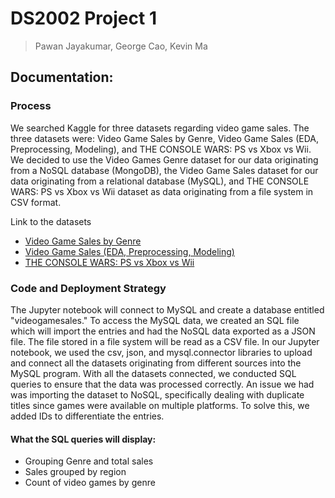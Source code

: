 # DS2002 Project 1
> Pawan Jayakumar, George Cao, Kevin Ma

## Documentation:
### Process
We searched Kaggle for three datasets regarding video game sales. The three datasets were: Video Game Sales by Genre, Video Game Sales (EDA, Preprocessing, Modeling), and THE CONSOLE WARS: PS vs Xbox vs Wii. We decided to use the Video Games Genre dataset for our data originating from a NoSQL database (MongoDB), the Video Game Sales dataset for our data originating from a relational database (MySQL), and THE CONSOLE WARS: PS vs Xbox vs Wii dataset as data originating from a file system in CSV format.

Link to the datasets
* [Video Game Sales by Genre](https://www.kaggle.com/datasets/stetsondone/video-game-sales-by-genre)
* [Video Game Sales (EDA, Preprocessing, Modeling)](https://www.kaggle.com/code/ahmedmaher22/video-game-sales-eda-preprocessing-modeling/input)
* [THE CONSOLE WARS: PS vs Xbox vs Wii](https://www.kaggle.com/code/arthurtok/the-console-wars-ps-vs-xbox-vs-wii/input?select=Video_Games_Sales_as_at_22_Dec_2016.csv)

### Code and Deployment Strategy
The Jupyter notebook will connect to MySQL and create a database entitled "videogamesales." To access the MySQL data, we created an SQL file which will import the entries and had the NoSQL data exported as a JSON file. The file stored in a file system will be read as a CSV file. In our Jupyter notebook, we used the csv, json, and mysql.connector libraries to upload and connect all the datasets originating from different sources into the MySQL program. With all the datasets connected, we conducted SQL queries to ensure that the data was processed correctly. An issue we had was importing the dataset to NoSQL, specifically dealing with duplicate titles since games were available on multiple platforms. To solve this, we added IDs to differentiate the entries.

#### What the SQL queries will display:
* Grouping Genre and total sales
* Sales grouped by region
* Count of video games by genre
